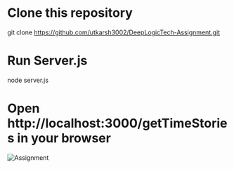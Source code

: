 # Clone this repository
git clone https://github.com/utkarsh3002/DeepLogicTech-Assignment.git
# Run Server.js
node server.js
# Open http://localhost:3000/getTimeStories in your browser
![Assignment](https://github.com/utkarsh3002/DeepLogicTech-Assignment/assets/96722041/ff164a25-9c3b-4b5f-9e03-2120ddfc1e24)

